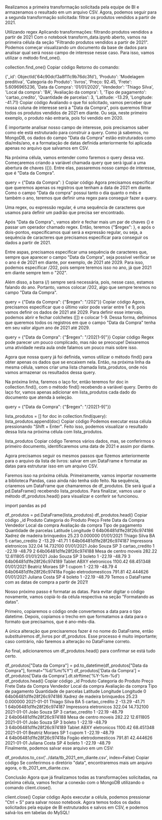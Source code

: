 Realizamos a primeira transformação solicitada pela equipe de BI e armazenamos o resultado em um arquivo CSV. Agora, podemos seguir para a segunda transformação solicitada: filtrar os produtos vendidos a partir de 2021.

Utilizando regex
Aplicando transformações: filtrando produtos vendidos a partir de 2021
Com o notebook transform_data.ipynb aberto, vamos na primeira célula da seção "Filtrando produtos vendidos a partir de 2021". Podemos começar visualizando um documento da base de dados para analisar qual será nosso campo de interesse nesse caso. Para isso, vamos utilizar o método find_one().

collection.find_one()
Copiar código
Retorno do comando:

{'_id': ObjectId('64c90dcf3a8f11c9b76dc3fd'),
 'Produto': 'Modelagem preditiva',
 'Categoria do Produto': 'livros',
 'Preço: 92.45,
 'Frete': 5.6096965236,
 'Data da Compra': '01/01/2020',
 'Vendedor': 'Thiago Silva',
 'Local da compra': 'BA',
 'Avaliação da compra': 1,
 'Tipo de pagamento': 'cartao_credito',
 'Quantidade de parcelas': 3,
 'Latitude: -13.29,
 'Longitude: -41.71}
Copiar código
Avaliando o que foi solicitado, vamos perceber que nossa coluna de interesse será a "Data da Compra", pois queremos filtrar todos os produtos vendidos de 2021 em diante. Ou seja, neste primeiro exemplo, o produto não entraria, pois foi vendido em 2020.

É importante analisar nosso campo de interesse, pois precisamos saber como ele está estruturado para construir a query. Como já sabemos, no MongoDB, os dados do campo "Data da Compra" estão estruturados como dia/mês/ano, e a formatação de datas definida anteriormente foi aplicada apenas no arquivo que salvamos em CSV.

Na próxima célula, vamos entender como faremos o query dessa vez. Começaremos criando a variável chamada query que será igual a uma abertura de chaves ({}). Entre elas, passaremos nosso campo de interesse, que é "Data da Compra".

query = {"Data da Compra": }
Copiar código
Agora precisamos especificar que queremos apenas os registros que tenham a data de 2021 em diante. Como o campo "Data da compra" possui tanto o dia quanto o mês e também o ano, teremos que definir uma regex para conseguir fazer a query.

Uma regex, ou expressão regular, é uma sequência de caracteres que usamos para definir um padrão que precisa ser encontrado.

Após "Data da Compra":, vamos abrir e fechar mais um par de chaves {} e passar um operador chamado regex. Então, teremos {"$regex": }, e após o dois-pontos, especificamos qual será a expressão regular, ou seja, a sequência de caracteres que precisamos especificar para conseguir os dados a partir de 2021.

Entre aspas, precisamos especificar uma sequência de caracteres que, sempre que aparecer o campo "Data da Compra", seja possível verificar se o ano é de 2021 em diante, por exemplo, de 2021 até 2029. Para isso, podemos especificar /202, pois sempre teremos isso no ano, já que 2021 em diante sempre tem o "202".

Além disso, a barra (/) sempre será necessária, pois, nesse caso, estamos falando do ano. Portanto, vamos colocar /202, algo que sempre teremos no campo "Data da Compra".

query = {"Data da Compra": {"$regex": "/202"}}
Copiar código
Agora, precisamos especificar que o último valor pode variar entre 1 e 9, pois vamos definir os dados de 2021 até 2029. Para definir esse intervalo, podemos abrir e fechar colchetes ([]) e colocar 1-9. Dessa forma, definimos que queremos todos os registros em que o campo "Data da Compra" tenha em seu valor algum ano de 2021 até 2029.

query = {"Data da Compra": {"$regex": "/202[1-9]"}}
Copiar código
Regex pode parecer um pouco complicado, mas não se preocupe! Deixaremos uma atividade nesta aula onde falamos um pouco mais sobre isso.

Agora que nossa query já foi definida, vamos utilizar o método find() para obter apenas os dados que se encaixem nela. Então, na próxima linha da mesma célula, vamos criar uma lista chamada lista_produtos, onde nós vamos armazenar os resultados dessa query.

Na próxima linha, faremos o laço for, então teremos for doc in collection.find(), com o método find() recebendo a variável query. Dentro do laço for, vamos apenas adicionar em lista_produtos cada dado do documento que atenda à seleção.

query = {"Data da Compra": {"$regex": "/202[1-9]"}}

lista_produtos = []
for doc in collection.find(query):
    lista_produtos.append(doc)
Copiar código
Podemos executar essa célula pressionando "Shift + Enter". Feito isso, podemos visualizar o resultado dessa lista na próxima célula com lista_produtos.

lista_produtos
Copiar código
Teremos vários dados, mas, se conferirmos o primeiro documento, identificaremos uma data de 2021 e assim por diante.

Agora precisamos seguir os mesmos passos que fizemos anteriormente para o arquivo da lista de livros: salvar em um DataFrame e formatar as datas para estruturar isso em um arquivo CSV.

Faremos isso na próxima célula. Primeiramente, vamos importar novamente a biblioteca Pandas, caso ainda não tenha sido feito. Na sequência, criaremos um DataFrame que chamaremos de df_produtos. Ele será igual a pd.DataFrame() recebendo lista_produtos. Para finalizar, vamos usar o método df_produtos.head() para visualizar e conferir se funcionou.

import pandas as pd

df_produtos = pd.DataFrame(lista_produtos)
df_produtos.head()
Copiar código
_id	Produto	Categoria do Produto	Preço	Frete	Data da Compra	Vendedor	Local da compra	Avaliação da compra	Tipo de pagamento	Quantidade de parcelas	Latitude	Longitude
0	64b06481d1fe28f26c974186	Xadrez de madeira	brinquedos	25.23	0.000000	01/01/2021	Thiago Silva	BA	5	cartao_credito	2	-13.29	-41.71
1	64b06481d1fe28f26c974187	Impressora	eletronicos	322.04	14.732100	01/01/2021	João Souza	SP	3	cartao_credito	1	-22.19	-48.79
2	64b06481d1fe28f26c974188	Mesa de centro	moveis	282.22	12.611805	01/01/2021	João Souza	SP	3	boleto	1	-22.19	-48.79
3	64b06481d1fe28f26c974189	Tablet ABXY	eletronicos	1100.42	68.451348	01/01/2021	Beatriz Moraes	SP	1	cupom	1	-22.19	-48.79
4	64b06481d1fe28f26c97418a	Fogão	eletrodomesticos	791.81	42.444626	01/01/2021	Juliana Costa	SP	4	boleto	1	-22.19	-48.79
Temos o DataFrame com as datas de compra a partir de 2021!

Nosso próximo passo é formatar as datas. Para evitar digitar o código novamente, vamos copiá-lo da célula respectiva na seção "Formatando as datas".

Primeiro, copiaremos o código onde convertemos a data para o tipo datetime. Depois, copiamos o trecho em que formatamos a data para o formato que precisamos, que é ano-mês-dia.

A única alteração que precisaremos fazer é no nome do DataFrame, então substituiremos df_livros por df_produtos. Esse processo é muito importante; caso contrário, não faremos a alteração no DataFrame correto.

Ao final, adicionaremos um df_produtos.head() para confirmar se está tudo certo.

df_produtos["Data da Compra"] = pd.to_datetime(df_produtos["Data da Compra"], format="%d/%m/%Y")
df_produtos['Data da Compra'] = df_produtos['Data da Compra'].dt.strftime('%Y-%m-%d')
df_produtos.head()
Copiar código
_id	Produto	Categoria do Produto	Preço	Frete	Data da Compra	Vendedor	Local da compra	Avaliação da compra	Tipo de pagamento	Quantidade de parcelas	Latitude	Longitude	Longitude
0	64b06481d1fe28f26c974186	Xadrez de madeira	brinquedos	25.23	0.000000	2021-01-01	Thiago Silva	BA	5	cartao_credito	2	-13.29	-41.71	
1	64b06481d1fe28f26c974187	Impressora	eletronicos	322.04	14.732100	2021-01-01	João Souza	SP	3	cartao_credito	1	-22.19	-48.79	
2	64b06481d1fe28f26c974188	Mesa de centro	moveis	282.22	12.611805	2021-01-01	João Souza	SP	3	boleto	1	-22.19	-48.79	
3	64b06481d1fe28f26c974189	Tablet ABXY	eletronicos	1100.42	68.451348	2021-01-01	Beatriz Moraes	SP	1	cupom	1	-22.19	-48.79	
4	64b06481d1fe28f26c97418a	Fogão	eletrodomesticos	791.81	42.444626	2021-01-01	Juliana Costa	SP	4	boleto	1	-22.19	-48.79	
Finalmente, podemos salvar esse arquivo em um CSV:

df_produtos.to_csv('../data/tb_2021_em_diante.csv', index=False)
Copiar código
Se conferirmos o diretório "data", encontraremos mais um arquivo agora, o tb_2021_em_diante.csv.

Conclusão
Agora que já finalizamos todas as transformações solicitadas, na próxima célula, vamos fechar a conexão com o MongoDB utilizando o comando client.close().

client.close()
Copiar código
Após executar a célula, podemos pressionar "Ctrl + S" para salvar nosso notebook. Agora temos todos os dados solicitados pela equipe de BI estruturados e salvos em CSV, e podemos salvá-los em tabelas do MySQL!
